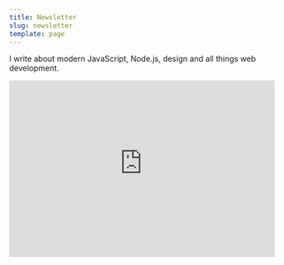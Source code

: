 ```yaml
---
title: Newsletter
slug: newsletter
template: page
---
```


I write about modern JavaScript, Node.js, design and all things web development.

<div class="centered-iframe">
  <iframe
    width="480"
    height="320"
    src="https://taniarascia.substack.com/embed"
    frameborder="0"
    scrolling="no"
  ></iframe>
</div>
